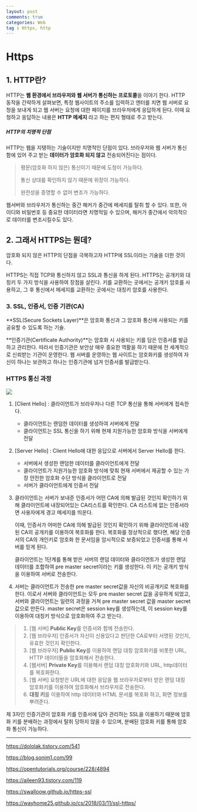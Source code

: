 ```yaml
---
layout: post
comments: true
categories: Web
tag : Https, http
---
```


# Https

## 1. HTTP란?

HTTP는 **웹 환경에서 브라우저와 웹 서버가 통신하는 프로토콜**을 이야기 한다.  HTTP 동작을 간략하게 살펴보면, 특정 웹사이트의 주소를 입력하고 엔터를 치면 웹 서버로 요청을 보내게 되고 웹 서버는 요청에 대한 페이지를 브라우저에게 응답하게 된다. 이때 요청하고 응답하는 내용은 **HTTP 메세지** 라고 하는 편지 형태로 주고 받는다.



##### HTTP의 치명적 단점

HTTP는 웹을 지탱하는 기술이지만 치명적인 단점이 있다. 브라우저와 웹 서버가 통신함에 있어 주고 받는 **데이터가 암호화 되지 않고** 전송되어진다는 점이다. 

> 평문(암호화 하지 않은) 통신이기 때문에 도청이 가능하다.
>
> 통신 상대를 확인하지 않기 때문에 위장이 가능하다.
>
> 완전성을 증명할 수 없어 변조가 가능하다.

 웹서버와 브라우저가 통신하는 중간 해커가 중간에 메세지를 탈취 할 수 있다. 또한, 아이디와 비밀번호 등 중요한 데이터라면 치명적일 수 있으며, 해커가 중간에서 악의적으로 데이터를 변조시킬수도 있다.



## 2. 그래서 HTTPS는 뭔데?

암호화 되지 않은 HTTP의 단점을 극복하고자 HTTP에 SSL이라는 기술을 더한 것이다. 

HTTPS는 직접 TCP와 통신하지 않고 SSL과 통신을 하게 된다. HTTPS는 공개키와 대칭키 두 가지 방식을 사용하여 장점을 살린다. 키를 교환하는 곳에서는 공개키 암호를 사용하고, 그 후 통신에서 메세지를 교환하는 곳에서는 대칭키 암호를 사용한다.





### 3. SSL, 인증서, 인증 기관(CA)

**SSL(Secure Sockets Layer)**은 암호화 통신과 그 암호화 통신에 사용되는 키를 공유할 수 있도록 하는 기술.  

**인증기관(Certificate Authority)**는 암호화 시 사용되는 키를 담은 인증서를 발급하고 관리한다. 따라서 인증기관은 보안상 매우 중요한 역활을 하기 때문에 전 세계적으로 신뢰받는 기관이 운영한다. 웹 서버를 운영하는 웹 사이트는 암호화키를 생성하여 자신이 하나는 보관하고 하나는 인증기관에 넘겨 인증서를 발급받는다. 



### HTTPS 통신 과정

![](https://i.imgur.com/YIfy1wK.png)

1. [Client Hello] : 클라이언트가 브라우저나 다른 TCP 통신을 통해 서버에게 접속한다. 

   - 클라이언트는 랜덤한 데이터를 생성하여 서버에게 전달
   - 클라이언트는 SSL 통신을 하기 위해 현재 지원가능한 암호화 방식을 서버에게 전달

2. [Server Hello] : Client Hello에 대한 응답으로 서버에서 Server Hello를 한다.

   - 서버에서 생성한 랜덤한 데이터를 클라이언트에게 전달
   - 클라이언트가 지원가능한 암호화 방식에 맞춰 현재 서버에서 제공할 수 있는 가장 안전한 암호화 수단 방식을 클라이언트로 전달
   - 서버가 클라이언트에게 인증서 전달

3. 클라이언트는 서버가 보내준 인증서가 어떤 CA에 의해 발급된 것인지 확인하기 위해 클라이언트에 내장되어있는 CA리스트를 확인한다. CA 리스트에 없는 인증서라면 사용자에게 경고 메세지를 띄운다.

   이때, 인증서가 어떠한 CA에 의해 발급된 것인지 확인하기 위해 클라이언트에 내장된 CA의 공개키를 이용하여 복호화를 한다. 복호화를 정상적으로 했다면, 해당 인증서의 CA의 개인키로 암호화 한 문서임을 암시적으로 보증되었고 인증서를 통해 서버를 믿게 된다.

   클라이언트는 1단계를 통해 받은 서버의 랜덤 데이터와 클라이언트가 생성한 랜덤 데이터를 조합하여 pre master secret이라는 키를 생성한다. 이 키는 공개키 방식을 이용하여 서버로 전송한다.

4. 서버는 클라이언트가 전송한 pre master secret값을 자신의 비공개키로 복호화를 한다. 이로서 서버와 클라이언트는 모두 pre master secret 값을 공유하게 되었고, 서버와 클라이언트는 일련의 과정을 거쳐 pre master secret 값을 master secret 값으로 만든다. master secret은 session key를 생성하는데, 이 session key를 이용하여 대칭키 방식으로 암호화하여 주고 받는다.



> 1. [웹 서버] **Public Key**를 인증서와 함께 전송한다.
> 2. [웹 브라우저] 인증서가 자신이 신용있다고 판단한 CA로부터 서명된 것인지, 유효한 것인지 확인한다.
> 3. [웹 브라우저] **Public Key**를 이용하여 랜덤 대칭 암호화키를 비롯한 URL, HTTP 데이터들을 암호화해서 전송한다.
> 4. [웹서버] **Private Key**를 이용해서 랜덤 대칭 암호화키와 URL, http데이터를 복호화한다.
> 5. [웹 서버] 요청받은 URL에 대한 응답을 웹 브라우저로부터 받은 랜덤 대칭 암호화키를 이용하여 암호화해서 브라우저로 전송한다.
> 6. **대칭 키**를 이용하여 http 데이터와 HTML 문서를 복호화 하고, 화면 정보를 뿌려준다.



제 3자인 인증기관이 암호화 키를 인증서에 담아 관리하는 SSL을 이용하기 때문에 암호화 키를 분배하는 과정에서 탈취 당하지 않을 수 있으며, 분배된 암호화 키를 통해 암호화 통신이 가능하다.





---

<https://dololak.tistory.com/541>

<https://blog.sonim1.com/99>



<https://opentutorials.org/course/228/4894>

<https://aileen93.tistory.com/119>

<https://swalloow.github.io/https-ssl>

<https://wayhome25.github.io/cs/2018/03/11/ssl-https/>